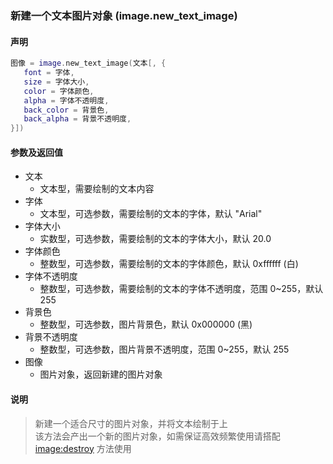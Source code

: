 ### 新建一个文本图片对象 \(**image\.new\_text\_image**\)


#### 声明
```lua
图像 = image.new_text_image(文本[, {
   font = 字体,
   size = 字体大小,
   color = 字体颜色,
   alpha = 字体不透明度,
   back_color = 背景色,
   back_alpha = 背景不透明度,
}])
```


#### 参数及返回值
- 文本
    - 文本型，需要绘制的文本内容
- 字体
    - 文本型，可选参数，需要绘制的文本的字体，默认 "Arial"
- 字体大小
    - 实数型，可选参数，需要绘制的文本的字体大小，默认 20\.0
- 字体颜色
    - 整数型，可选参数，需要绘制的文本的字体颜色，默认 0xffffff (白) 
- 字体不透明度
    - 整数型，可选参数，需要绘制的文本的字体不透明度，范围 0~255，默认 255
- 背景色
    - 整数型，可选参数，图片背景色，默认 0x000000 (黑) 
- 背景不透明度
    - 整数型，可选参数，图片背景不透明度，范围 0~255，默认 255
- 图像
    - 图片对象，返回新建的图片对象


#### 说明
> 新建一个适合尺寸的图片对象，并将文本绘制于上  
> 该方法会产出一个新的图片对象，如需保证高效频繁使用请搭配 [image:destroy](/Handbook/image/_destroy.md) 方法使用  

